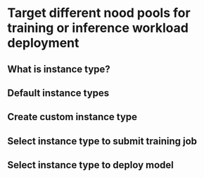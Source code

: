 # Target different nood pools for training or inference workload deployment

## What is instance type?

## Default instance types

## Create custom instance type

## Select instance type to submit training job

## Select instance type to deploy model